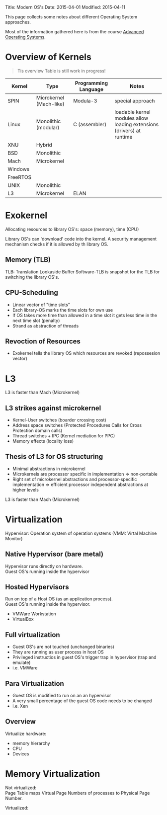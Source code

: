 Title: Modern OS's
Date: 2015-04-01
Modified: 2015-04-11

This page collects some notes about different Operating System approaches.

Most of the information gathered here is from the course [Advanced Operating Systems](https://www.udacity.com/course/ud189).


Overview of Kernels
===================
> Tis overview Table is still work in progress!

| Kernel   | Type                   | Programming Language | Notes                                                                 |
|----------|------------------------|----------------------|-----------------------------------------------------------------------|
| SPIN     | Microkernel (Mach-like)| Modula-3             | special approach                                                      |
| Linux    | Monolithic (modular)   | C (assembler)        | loadable kernel modules allow loading extensions (drivers) at runtime |
| XNU      | Hybrid                 |                      |                                                                       |
| BSD      | Monolithic             |                      |                                                                       |
| Mach     | Microkernel            |                      |                                                                       |
| Windows  |                        |                      |                                                                       |
| FreeRTOS |                        |                      |                                                                       |
| UNIX     | Monolithic             |                      |                                                                       |
| L3       | Microkernel            | ELAN                 |                                                                       |



Exokernel
=========
Allocating resources to library OS's: space (memory), time (CPU)

Library OS's can 'download' code into the kernel. A security management mechanism checks if it is allowed by th library OS.

Memory (TLB)
------------
TLB: Translation Lookaside Buffer
Software-TLB is snapshot for the TLB for switching the library OS's.


CPU-Scheduling
--------------
- Linear vector of "time slots"
- Each library-OS marks the time slots for own use
- If OS takes more time than allowed in a time slot it gets less time in the next time slot (penalty)
- Strand as abstraction of threads

Revoction of Resources
----------------------
- Exokernel tells the library OS which resources are revoked (repossesion vector)

L3
==
L3 is faster than Mach (Microkernel)

L3 strikes against microkernel
------------------------------
- Kernel-User switches (boarder crossing cost)
- Address space switches (Protected Procedures Calls for Cross Protection domain calls)
- Thread switches + IPC (Kernel mediation for PPC)
- Memory effects (locality loss)

Thesis of L3 for OS structuring
-------------------------------
- Minimal abstractions in microkernel
- Microkernels are processor specific in implementation => non-portable
- Right set of microkernel abstractions and processor-specific implementation => efficient processor independent abstractions at higher levels


L3 is faster than Mach (Microkernel)


Virtualization
==============
Hypervisor: Operation system of operation systems (VMM: Virtal Machine Monitor)

Native Hypervisor (bare metal)
------------------------------
Hypervisor runs directly on hardware.  
Guest OS's running inside the hypervisor

Hosted Hypervisors
------------------
Run on top of a Host OS (as an application process).  
Guest OS's running inside the hypervisor.
- VMWare Workstation
- VirtualBox

Full virtualization
-------------------
- Guest OS's are not touched (unchanged binaries)
- They are running as user process in host OS
- Privileged instructios in guest OS's trigger trap in hypervisor (trap and emulate)
- i.e. VMWare

Para Virtualization
-------------------
- Guest OS is modified to run on an an hypervisor
- A very small percentage of the guest OS code needs to be changed
- i.e. Xen

Overview
--------
Virtualize hardware:
- memory hierarchy
- CPU
- Devices


Memory Virtualization
=====================

Not virtualized:  
Page Table maps Virtual Page Numbers of processes to Physical Page Number.


Virtualized:


